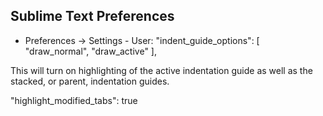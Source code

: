 Sublime Text Preferences
------------------------

- Preferences → Settings - User:
"indent_guide_options":
[
	"draw_normal",
	"draw_active"
],

This will turn on highlighting of the active indentation guide as well as the stacked, or parent, indentation guides.

"highlight_modified_tabs": true